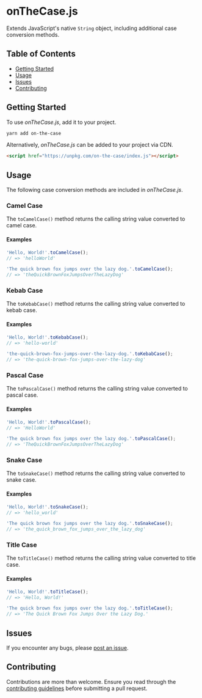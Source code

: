 # onTheCase.js

Extends JavaScript's native `String` object, including additional
case conversion methods.

## Table of Contents

- [Getting Started](#getting-started)
- [Usage](#usage)
- [Issues](#issues)
- [Contributing](#contributing)

## Getting Started

To use _onTheCase.js_, add it to your project.

```sh
yarn add on-the-case
```

Alternatively, _onTheCase.js_ can be added to your project via CDN.

```html
<script href="https://unpkg.com/on-the-case/index.js"></script>
```

## Usage

The following case conversion methods are included in _onTheCase.js_.

### Camel Case

The `toCamelCase()` method returns the calling string value converted to camel
case.

#### Examples

```js
'Hello, World!'.toCamelCase();
// => 'helloWorld'

'The quick brown fox jumps over the lazy dog.'.toCamelCase();
// => 'theQuickBrownFoxJumpsOverTheLazyDog'
```

### Kebab Case

The `toKebabCase()` method returns the calling string value converted to kebab
case.

#### Examples

```js
'Hello, World!'.toKebabCase();
// => 'hello-world'

'the-quick-brown-fox-jumps-over-the-lazy-dog.'.toKebabCase();
// => 'the-quick-brown-fox-jumps-over-the-lazy-dog'
```

### Pascal Case

The `toPascalCase()` method returns the calling string value converted to pascal
case.

#### Examples

```js
'Hello, World!'.toPascalCase();
// => 'HelloWorld'

'The quick brown fox jumps over the lazy dog.'.toPascalCase();
// => 'TheQuickBrownFoxJumpsOverTheLazyDog'
```

### Snake Case

The `toSnakeCase()` method returns the calling string value converted to snake
case.

#### Examples

```js
'Hello, World!'.toSnakeCase();
// => 'hello_world'

'The quick brown fox jumps over the lazy dog.'.toSnakeCase();
// => 'the_quick_brown_fox_jumps_over_the_lazy_dog'
```

### Title Case

The `toTitleCase()` method returns the calling string value converted to title
case.

#### Examples

```js
'Hello, World!'.toTitleCase();
// => 'Hello, World!'

'The quick brown fox jumps over the lazy dog.'.toTitleCase();
// => 'The Quick Brown Fox Jumps Over the Lazy Dog.'
```

## Issues

If you encounter any bugs, please
[post an issue](https://github.com/DanMad/on-the-case/issues/new).

## Contributing

Contributions are more than welcome. Ensure you read through the
[contributing guidelines](https://github.com/DanMad/on-the-case/blob/main/CONTRIBUTING.md)
before submitting a pull request.
